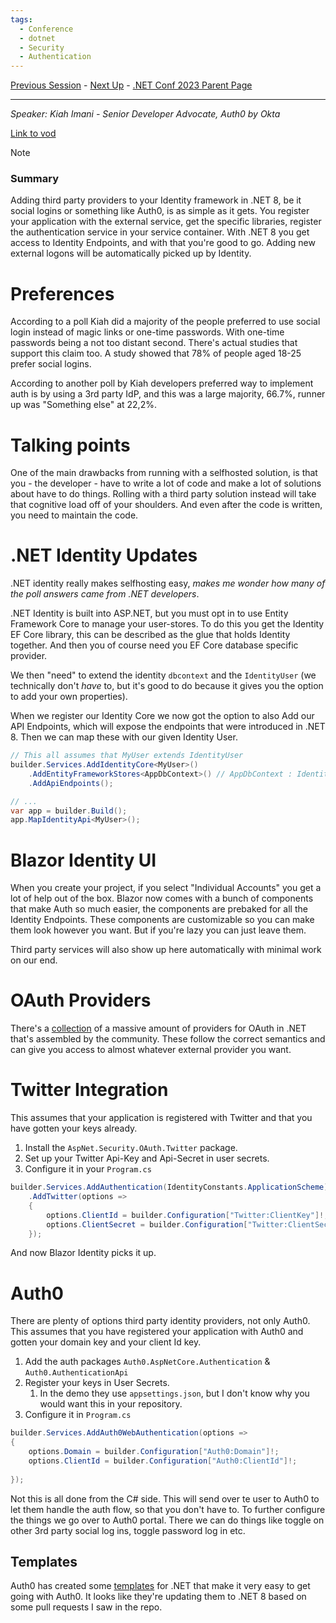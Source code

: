 ```yaml
---
tags:
  - Conference
  - dotnet
  - Security
  - Authentication
---
```

[Previous Session](ASP.NET%20Basics%20for%20Experts.md) - [Next Up](GitHub%20Copilot%20Tips%20for%20.NET%20Developers.md) - [.NET Conf 2023 Parent Page](../README.md)

---
_Speaker: Kiah Imani - Senior Developer Advocate, Auth0 by Okta_ 

[Link to vod](https://youtu.be/X7VmmVLtI7c)

>[!note]
>### Summary
>Adding third party providers to your Identity framework in .NET 8, be it social logins or something like Auth0, is as simple as it gets. You register your application with the external service, get the specific libraries, register the authentication service in your service container. With .NET 8 you get access to Identity Endpoints, and with that you're good to go. Adding new external logons will be automatically picked up by Identity.
# Preferences
According to a poll Kiah did a majority of the people preferred to use social login instead of magic links or one-time passwords. With one-time passwords being a not too distant second. There's actual studies that support this claim too. A study showed that 78% of people aged 18-25 prefer social logins. 

According to another poll by Kiah developers preferred way to implement auth is by using a 3rd party IdP, and this was a large majority, 66.7%, runner up was "Something else" at 22,2%. 
# Talking points
One of the main drawbacks from running with a selfhosted solution, is that you - the developer - have to write a lot of code and make a lot of solutions about have to do things. Rolling with a third party solution instead will take that cognitive load off of your shoulders. And even after the code is written, you need to maintain the code.
# .NET Identity Updates
.NET identity really makes selfhosting easy, _makes me wonder how many of the poll answers came from .NET developers_. 

.NET Identity is built into ASP.NET, but you must opt in to use Entity Framework Core to manage your user-stores. To do this you get the Identity EF Core library, this can be described as the glue that holds Identity together. And then you of course need you EF Core database specific provider.

We then "need" to extend the identity `dbcontext` and the `IdentityUser` (we technically don't _have_ to, but it's good to do because it gives you the option to add your own properties).

When we register our Identity Core we now got the option to also Add our API Endpoints, which will expose the endpoints that were introduced in .NET 8. Then we can map these with our given Identity User.
```csharp
// This all assumes that MyUser extends IdentityUser
builder.Services.AddIdentityCore<MyUser>()
	.AddEntityFrameworkStores<AppDbContext>() // AppDbContext : IdentityDbContext
	.AddApiEndpoints();

// ...
var app = builder.Build();
app.MapIdentityApi<MyUser>();
```
# Blazor Identity UI
When you create your project, if you select "Individual Accounts" you get a lot of help out of the box. Blazor now comes with a bunch of components that make Auth so much easier, the components are prebaked for all the Identity Endpoints. These components are customizable so you can make them look however you want. But if you're lazy you can just leave them. 

Third party services will also show up here automatically with minimal work on our end.
# OAuth Providers
There's a [collection](https://github.com/aspnet-contrib/AspNet.Security.OAuth.Providers) of a massive amount of providers for OAuth in .NET that's assembled by the community. These follow the correct semantics and can give you access to almost whatever external provider you want.
# Twitter Integration
This assumes that your application is registered with Twitter and that you have gotten your keys already.
1. Install the `AspNet.Security.OAuth.Twitter` package.
2. Set up your Twitter Api-Key and Api-Secret in user secrets.
3. Configure it in your `Program.cs`
```csharp
builder.Services.AddAuthentication(IdentityConstants.ApplicationScheme)
	.AddTwitter(options => 
	{
		options.ClientId = builder.Configuration["Twitter:ClientKey"]!;
		options.ClientSecret = builder.Configuration["Twitter:ClientSecret"]!;
	});
```

And now Blazor Identity picks it up.
# Auth0
There are plenty of options third party identity providers, not only Auth0. This assumes that you have registered your application with Auth0 and gotten your domain key and your client Id key.
1. Add the auth packages `Auth0.AspNetCore.Authentication` & `Auth0.AuthenticationApi`
2. Register your keys in User Secrets.
	1. In the demo they use `appsettings.json`, but I don't know why you would want this in your repository.
3. Configure it in `Program.cs`
```csharp
builder.Services.AddAuth0WebAuthentication(options => 
{
	options.Domain = builder.Configuration["Auth0:Domain"]!;
	options.ClientId = builder.Configuration["Auth0:ClientId"]!;
	
});
```
Not this is all done from the C# side. This will send over te user to Auth0 to let them handle the auth flow, so that you don't have to. To further configure the things we go over to Auth0 portal. There we can do things like toggle on other 3rd party social log ins, toggle password log in etc.
## Templates
Auth0 has created some [templates](https://github.com/auth0/auth0-dotnet-templates) for .NET that make it very easy to get going with Auth0. It looks like they're updating them to .NET 8 based on some pull requests I saw in the repo.